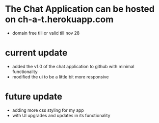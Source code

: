 # The Chat Application can be hosted on ch-a-t.herokuapp.com
 * domain free till or valid till nov 28

# current update
* added the v1.0 of the chat application to github with minimal functionality
* modified the ui to be a little  bit more responsive
# future update
* adding more css styling for my app
*  with UI upgrades and updates in its functionality
